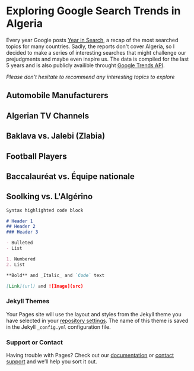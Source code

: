 # Exploring Google Search Trends in Algeria

Every year Google posts [Year in Search](https://trends.google.com/trends/yis/2019/US/), a recap of the most searched topics for many countries. Sadly, the reports don't cover Algeria, so I decided to make a series of interesting searches that might challenge our prejudgments and maybe even inspire us. The data is compiled for the last 5 years and is also publicly availible throught [Google Trends API](https://trends.google.com/).

_Please don't hesitate to recommend any interesting topics to explore_

## Automobile Manufacturers
 
<script type="text/javascript"> trends.embed.renderExploreWidget("GEO_MAP", {"comparisonItem":[{"keyword":"/m/0h5wr7c","geo":"DZ","time":"today 5-y"},{"keyword":"/m/07ywl","geo":"DZ","time":"today 5-y"},{"keyword":"/m/0h5y1j0","geo":"DZ","time":"today 5-y"},{"keyword":"/m/05b4c","geo":"DZ","time":"today 5-y"},{"keyword":"/m/0f4v1","geo":"DZ","time":"today 5-y"}],"category":0,"property":"youtube"}, {"exploreQuery":"q=%2Fm%2F0h5wr7c,%2Fm%2F07ywl,%2Fm%2F0h5y1j0,%2Fm%2F05b4c,%2Fm%2F0f4v1&geo=DZ&date=today%205-y&gprop=youtube#GEO_MAP","guestPath":"https://trends.google.com:443/trends/embed/"}); </script>
  
## Algerian TV Channels

<script type="text/javascript"> trends.embed.renderExploreWidget("TIMESERIES", {"comparisonItem":[{"keyword":"/g/12mb3nyc_","geo":"DZ","time":"today 5-y"},{"keyword":"/g/11cft_9wd","geo":"DZ","time":"today 5-y"}],"category":0,"property":""}, {"exploreQuery":"date=today%205-y&geo=DZ&q=%2Fg%2F12mb3nyc_,%2Fg%2F11cft_9wd","guestPath":"https://trends.google.com:443/trends/embed/"}); </script>

## Baklava vs. Jalebi (Zlabia)

<script type="text/javascript"> trends.embed.renderExploreWidget("TIMESERIES", {"comparisonItem":[{"keyword":"/m/0g07j","geo":"DZ","time":"today 5-y"},{"keyword":"/m/04nyjg","geo":"DZ","time":"today 5-y"}],"category":0,"property":""}, {"exploreQuery":"date=today%205-y&geo=DZ&q=%2Fm%2F0g07j,%2Fm%2F04nyjg","guestPath":"https://trends.google.com:443/trends/embed/"}); </script> 

## Football Players

<script type="text/javascript"> trends.embed.renderExploreWidget("GEO_MAP", {"comparisonItem":[{"keyword":"/m/06qjgc","geo":"DZ","time":"today 5-y"},{"keyword":"/m/02xt6q","geo":"DZ","time":"today 5-y"},{"keyword":"/m/0_1k32v","geo":"DZ","time":"today 5-y"}],"category":0,"property":""}, {"exploreQuery":"date=today%205-y&geo=DZ&q=%2Fm%2F06qjgc,%2Fm%2F02xt6q,%2Fm%2F0_1k32v","guestPath":"https://trends.google.com:443/trends/embed/"}); </script> 

## Baccalauréat vs. Équipe nationale

<script type="text/javascript"> trends.embed.renderExploreWidget("TIMESERIES", {"comparisonItem":[{"keyword":"/m/01tc8y","geo":"DZ","time":"2017-01-01 2020-07-11"},{"keyword":"/m/03_qj1","geo":"DZ","time":"2017-01-01 2020-07-11"}],"category":0,"property":""}, {"exploreQuery":"date=2017-01-01%202020-07-11&geo=DZ&q=%2Fm%2F01tc8y,%2Fm%2F03_qj1","guestPath":"https://trends.google.com:443/trends/embed/"}); </script> 

## Soolking vs. L'Algérino

<script type="text/javascript" src="https://ssl.gstatic.com/trends_nrtr/2213_RC01/embed_loader.js"></script> <script type="text/javascript"> trends.embed.renderExploreWidget("TIMESERIES", {"comparisonItem":[{"keyword":"/m/04gvf3y","geo":"DZ","time":"today 5-y"},{"keyword":"Soolking","geo":"DZ","time":"today 5-y"}],"category":0,"property":"youtube"}, {"exploreQuery":"date=today%205-y&geo=DZ&gprop=youtube&q=%2Fm%2F04gvf3y,Soolking","guestPath":"https://trends.google.com:443/trends/embed/"}); </script> 


```markdown
Syntax highlighted code block

# Header 1
## Header 2
### Header 3

- Bulleted
- List

1. Numbered
2. List

**Bold** and _Italic_ and `Code` text

[Link](url) and ![Image](src)
```


### Jekyll Themes

Your Pages site will use the layout and styles from the Jekyll theme you have selected in your [repository settings](https://github.com/Tahahaha7/Uber_Mouvement/settings). The name of this theme is saved in the Jekyll `_config.yml` configuration file.

### Support or Contact

Having trouble with Pages? Check out our [documentation](https://help.github.com/categories/github-pages-basics/) or [contact support](https://github.com/contact) and we’ll help you sort it out.
